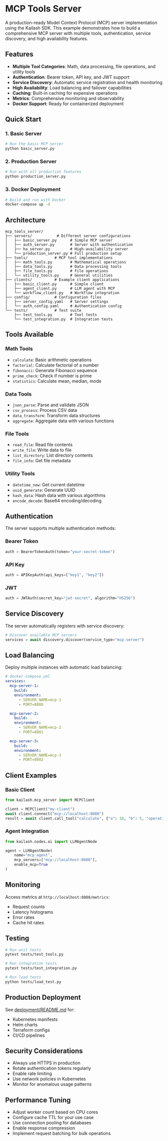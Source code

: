 # MCP Tools Server

A production-ready Model Context Protocol (MCP) server implementation using the Kailash SDK. This example demonstrates how to build a comprehensive MCP server with multiple tools, authentication, service discovery, and high availability features.

## Features

- **Multiple Tool Categories**: Math, data processing, file operations, and utility tools
- **Authentication**: Bearer token, API key, and JWT support
- **Service Discovery**: Automatic service registration and health monitoring
- **High Availability**: Load balancing and failover capabilities
- **Caching**: Built-in caching for expensive operations
- **Metrics**: Comprehensive monitoring and observability
- **Docker Support**: Ready for containerized deployment

## Quick Start

### 1. Basic Server

```bash
# Run the basic MCP server
python basic_server.py
```

### 2. Production Server

```bash
# Run with all production features
python production_server.py
```

### 3. Docker Deployment

```bash
# Build and run with Docker
docker-compose up -d
```

## Architecture

```
mcp_tools_server/
├── servers/           # Different server configurations
│   ├── basic_server.py      # Simple MCP server
│   ├── auth_server.py       # Server with authentication
│   ├── ha_server.py         # High-availability server
│   └── production_server.py # Full production setup
├── tools/            # MCP tool implementations
│   ├── math_tools.py        # Mathematical operations
│   ├── data_tools.py        # Data processing tools
│   ├── file_tools.py        # File operations
│   └── utility_tools.py     # General utilities
├── clients/          # Example client applications
│   ├── basic_client.py      # Simple client
│   ├── agent_client.py      # LLM agent with MCP
│   └── workflow_client.py   # Workflow integration
├── config/           # Configuration files
│   ├── server_config.yaml   # Server settings
│   └── auth_config.yaml     # Authentication config
└── tests/            # Test suite
    ├── test_tools.py        # Tool tests
    └── test_integration.py  # Integration tests
```

## Tools Available

### Math Tools
- `calculate`: Basic arithmetic operations
- `factorial`: Calculate factorial of a number
- `fibonacci`: Generate Fibonacci sequence
- `prime_check`: Check if number is prime
- `statistics`: Calculate mean, median, mode

### Data Tools
- `json_parse`: Parse and validate JSON
- `csv_process`: Process CSV data
- `data_transform`: Transform data structures
- `aggregate`: Aggregate data with various functions

### File Tools
- `read_file`: Read file contents
- `write_file`: Write data to file
- `list_directory`: List directory contents
- `file_info`: Get file metadata

### Utility Tools
- `datetime_now`: Get current datetime
- `uuid_generate`: Generate UUID
- `hash_data`: Hash data with various algorithms
- `encode_decode`: Base64 encoding/decoding

## Authentication

The server supports multiple authentication methods:

### Bearer Token
```python
auth = BearerTokenAuth(token="your-secret-token")
```

### API Key
```python
auth = APIKeyAuth(api_keys=["key1", "key2"])
```

### JWT
```python
auth = JWTAuth(secret_key="jwt-secret", algorithm="HS256")
```

## Service Discovery

The server automatically registers with service discovery:

```python
# Discover available MCP servers
services = await discovery.discover(service_type="mcp-server")
```

## Load Balancing

Deploy multiple instances with automatic load balancing:

```yaml
# docker-compose.yml
services:
  mcp-server-1:
    build: .
    environment:
      - SERVER_NAME=mcp-1
      - PORT=8080

  mcp-server-2:
    build: .
    environment:
      - SERVER_NAME=mcp-2
      - PORT=8081

  mcp-server-3:
    build: .
    environment:
      - SERVER_NAME=mcp-3
      - PORT=8082
```

## Client Examples

### Basic Client
```python
from kailash.mcp_server import MCPClient

client = MCPClient("my-client")
await client.connect("mcp://localhost:8080")
result = await client.call_tool("calculate", {"a": 10, "b": 5, "operation": "add"})
```

### Agent Integration
```python
from kailash.nodes.ai import LLMAgentNode

agent = LLMAgentNode(
    name="mcp_agent",
    mcp_servers=["mcp://localhost:8080"],
    enable_mcp=True
)
```

## Monitoring

Access metrics at `http://localhost:8080/metrics`:
- Request counts
- Latency histograms
- Error rates
- Cache hit rates

## Testing

```bash
# Run unit tests
pytest tests/test_tools.py

# Run integration tests
pytest tests/test_integration.py

# Run load tests
python tests/load_test.py
```

## Production Deployment

See [deployment/README.md](deployment/README.md) for:
- Kubernetes manifests
- Helm charts
- Terraform configs
- CI/CD pipelines

## Security Considerations

- Always use HTTPS in production
- Rotate authentication tokens regularly
- Enable rate limiting
- Use network policies in Kubernetes
- Monitor for anomalous usage patterns

## Performance Tuning

- Adjust worker count based on CPU cores
- Configure cache TTL for your use case
- Use connection pooling for databases
- Enable response compression
- Implement request batching for bulk operations
